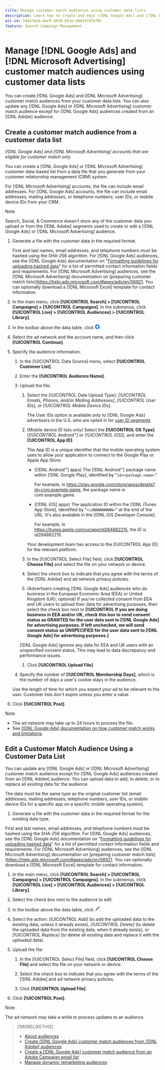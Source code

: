 ```yaml
---
title: Manage customer match audiences using customer data lists
description: Learn how to create and edit [!DNL Google Ads] and [!DNL Microsoft Advertising] customer match audiences from your customer data lists.
exl-id: 594a7ee0-4ac9-4970-b53e-d4624fd7b70c
feature: Search Campaign Management
---
```

# Manage [!DNL Google Ads] and [!DNL Microsoft Advertising] customer match audiences using customer data lists

You can create [!DNL Google Ads] and [!DNL Microsoft Advertising] customer match audiences from your customer data lists. You can also update any [!DNL Google Ads] or [!DNL Microsoft Advertising] customer match audience except for [!DNL Google Ads] audiences created from an [!DNL Adobe] audience.

## Create a customer match audience from a customer data list

*[!DNL Google Ads] and [!DNL Microsoft Advertising] accounts that are eligible for customer match only*

You can create a [!DNL Google Ads] or [!DNL Microsoft Advertising] customer data-based list from a data file that you generate from your customer relationship management (CRM) system.

For [!DNL Microsoft Advertising] accounts, the file can include email addresses. For [!DNL Google Ads] accounts, the file can include email addresses, mailing addresses, or telephone numbers; user IDs; or mobile device IDs from your CRM.

>[!NOTE]
>
>Search, Social, & Commerce doesn't store any of the customer data you upload or from the [!DNL Adobe] segments used to create or edit a [!DNL Google Ads] or [!DNL Microsoft Advertising] audience.

1. Generate a file with the customer data in the required format.

   First and last names, email addresses, and telephone numbers must be hashed using the SHA-256 algorithm. <!-- Our UI says all, but GGL docs say don't hash user IDs and device IDs. --> For [!DNL Google Ads] audiences, see the [!DNL Google Ads] documentation on "[Formatting guidelines for uploading hashed data](https://support.google.com/google-ads/answer/7476159)" for a list of permitted contact information fields and requirements. For [!DNL Microsoft Advertising] audiences, see the [!DNL Microsoft Advertising] documentation on [preparing customer match lists](https://help.ads.microsoft.com/#apex/ads/en/56921. You can optionally download a [!DNL Microsoft Excel] template for contact information.

1. In the main menu, click **[!UICONTROL Search] > [!UICONTROL Campaigns] > [!UICONTROL Campaigns]**. In the submenus, click **[!UICONTROL Live] > [!UICONTROL Audiences] > [!UICONTROL Library]**.

1. In the toolbar above the data table, click ![Create](/help/search-social-commerce/assets/add.png "Create").

1. Select the ad network and the account name, and then click **[!UICONTROL Continue]**.

1. Specify the audience information:

   1. In the [!UICONTROL Data Source] menu, select **[!UICONTROL Customer List]**.
   
   1. Enter the **[!UICONTROL Audience Name]**.
   
   1. Upload the file:
   
      1. Select the [!UICONTROL Data Upload Type]: *[!UICONTROL Emails, Phones, and/or Mailing Addresses]*, *[!UICONTROL User IDs]*, or *[!UICONTROL Mobile Device IDs]*.

         The User IDs option is available only to [!DNL Google Ads] advertisers in the U.S. who are opted in for [user ID segments](https://support.google.com/google-ads/answer/9199250)

      1. (Mobile device ID lists only) Select the **[!UICONTROL OS Type]** (*[!UICONTROL Android™]* or *[!UICONTROL iOS]*), and enter the **[!UICONTROL App ID]**.
      
         The App ID is a unique identifier that the mobile operating system uses to allow your application to connect to the Google Play or Apple App Store:
         
         * ([!DNL Android™] apps) The [!DNL Android™] package name within [!DNL Google Play], identified by "`id=<package_name>`."
         
           For example, in https://play.google.com/store/apps/details?id=com.example.game, the package name is com.example.game.
           
         * ([!DNL iOS] apps) The application ID within the [!DNL iTunes App Store], identified by "`<idNNNNNNNNN>`" at the end of the URL. It's also available in the [!DNL iOS Developer Console].
         
           For example, in https://itunes.apple.com/us/app/id284882215, the ID is id284882215.

         Your development team has access to the [!UICONTROL App ID] for the relevant platform.

      1. In the [!UICONTROL Select File] field, click **[!UICONTROL Choose File]** and select the file on your network or device.

      1. Select the check box to indicate that you agree with the terms of the [!DNL Adobe] and ad network privacy policies.

      1. (Advertisers creating [!DNL Google Ads] audiences who do business in the European Economic Area (EEA) or United Kingdom (UK); optional) If you've collected consent from EEA and UK users to upload their data for advertising purposes, then select the check box next to **[!UICONTROL If you are doing business in EEA and/or UK, check this box to send consent status as GRANTED for the user data sent to [!DNL Google Ads] for advertising purposes. If left unchecked, we will send consent status as UNSPECIFIED for the user data sent to [!DNL Google Ads] for advertising purposes.]**

      [!DNL Google Ads] ignores any data for EEA and UK users with an unspecified consent status. This may lead to data discrepancy and performance issues.

      1. Click **[!UICONTROL Upload File]**.

   1. Specify the number of **[!UICONTROL Membership Days]**, which is the number of days a user's cookie stays in the audience.
   
     Use the length of time for which you expect your ad to be relevant to the user. Customer lists don't expire unless you enter a value.

1. Click **[!UICONTROL Post]**.

>[!NOTE]
>
>* The ad network may take up to 24 hours to process the file.
>* See [[!DNL Google Ads] documentation on how customer match works and limitations](https://support.google.com/displayvideo/answer/9539301).

## Edit a Customer Match Audience Using a Customer Data List

You can update any [!DNL Google Ads] or [!DNL Microsoft Advertising] customer match audience except for [!DNL Google Ads] audiences created from an [!DNL Adobe] audience. You can upload data to add, to delete, or to replace all existing data for the audience.

The data must be the same type as the original customer list (email addresses, mailing addresses, telephone numbers, user IDs, or mobile device IDs for a specific app on a specific mobile operating system). 

1. Generate a file with the customer data in the required format for the existing data type.

  First and last names, email addresses, and telephone numbers must be hashed using the SHA-256 algorithm. <!-- Our UI says all, but GGL docs say don't hash user IDs and device IDs. --> For [!DNL Google Ads] audiences, see the [!DNL Google Ads] documentation on "[Formatting guidelines for uploading hashed data](https://support.google.com/google-ads/answer/7476159)" for a list of permitted contact information fields and requirements. For [!DNL Microsoft Advertising] audiences, see the [!DNL Microsoft Advertising] documentation on [preparing customer match lists](https://help.ads.microsoft.com/#apex/ads/en/56921. You can optionally download a [!DNL Microsoft Excel] template for contact information.

1. In the main menu, click **[!UICONTROL Search] > [!UICONTROL Campaigns] > [!UICONTROL Campaigns]**. In the submenus, click **[!UICONTROL Live] > [!UICONTROL Audiences] > [!UICONTROL Library]**.

1. Select the check box next to the audience to edit.

1. In the toolbar above the data table, click ![Edit](/help/search-social-commerce/assets/edit.png).

1. Select the action: *[!UICONTROL Add]* (to add the uploaded data to the existing data, unless it already exists), *[!UICONTROL Delete]* (to delete the uploaded data from the existing data, when it already exists), or *[!UICONTROL Replace]* (to delete all existing data and replace it with the uploaded data).

1. Upload the file:

   1. In the [!UICONTROL Select File] field, click **[!UICONTROL Choose File]** and select the file on your network or device.
   
   1. Select the check box to indicate that you agree with the terms of the [!DNL Adobe] and ad network privacy policies.
   
   1. Click **[!UICONTROL Upload File]**.

1. Click **[!UICONTROL Post]**.

>[!NOTE]
>
>The ad network may take a while to process updates to an audience.

>[!MORELIKETHIS]
>
>* [About audiences](audience-about.md)
>* [Create [!DNL Google Ads] customer match audiences from [!DNL Adobe] audiences](google-audience-from-adobe-audience.md)
>* [Create a [!DNL Google Ads] customer match audience from an Adobe Campaign email list](google-audience-from-campaign-email-list.md)
>* [Manage dynamic remarketing audiences](audience-dynamic-remarketing-manage.md)
